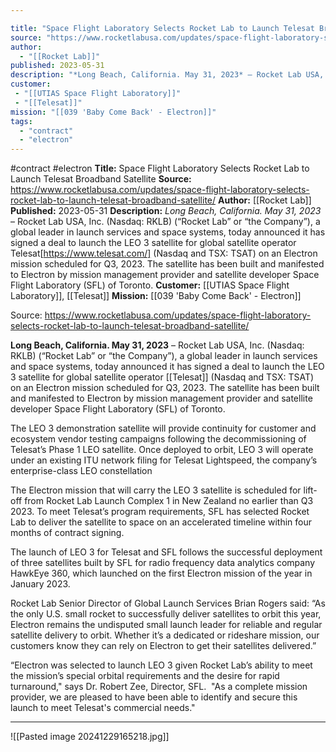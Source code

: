 ```yaml
---

title: "Space Flight Laboratory Selects Rocket Lab to Launch Telesat Broadband Satellite "
source: "https://www.rocketlabusa.com/updates/space-flight-laboratory-selects-rocket-lab-to-launch-telesat-broadband-satellite/"
author:
  - "[[Rocket Lab]]"
published: 2023-05-31
description: "*Long Beach, California. May 31, 2023* – Rocket Lab USA, Inc. (Nasdaq: RKLB) (“Rocket Lab” or “the Company”), a global leader in launch services and space systems, today announced it has signed a deal to launch the LEO 3 satellite for global satellite operator Telesat[https://www.telesat.com/] (Nasdaq and TSX: TSAT) on an Electron mission scheduled for Q3, 2023. The satellite has been built and manifested to Electron by mission management provider and satellite developer Space Flight Laboratory (SFL) of Toronto."
customer: 
 - "[[UTIAS Space Flight Laboratory]]"
 - "[[Telesat]]"
mission: "[[039 'Baby Come Back' - Electron]]"
tags:
  - "contract"
  - "electron"
---
```


#contract #electron
**Title:** Space Flight Laboratory Selects Rocket Lab to Launch Telesat Broadband Satellite 
**Source:** https://www.rocketlabusa.com/updates/space-flight-laboratory-selects-rocket-lab-to-launch-telesat-broadband-satellite/
**Author:** [[Rocket Lab]]
**Published:** 2023-05-31
**Description:** *Long Beach, California. May 31, 2023* – Rocket Lab USA, Inc. (Nasdaq: RKLB) (“Rocket Lab” or “the Company”), a global leader in launch services and space systems, today announced it has signed a deal to launch the LEO 3 satellite for global satellite operator Telesat[https://www.telesat.com/] (Nasdaq and TSX: TSAT) on an Electron mission scheduled for Q3, 2023. The satellite has been built and manifested to Electron by mission management provider and satellite developer Space Flight Laboratory (SFL) of Toronto.
**Customer:** [[UTIAS Space Flight Laboratory]], [[Telesat]]
**Mission:** [[039 'Baby Come Back' - Electron]]

Source: https://www.rocketlabusa.com/updates/space-flight-laboratory-selects-rocket-lab-to-launch-telesat-broadband-satellite/

**Long Beach, California. May 31, 2023** – Rocket Lab USA, Inc. (Nasdaq: RKLB) (“Rocket Lab” or “the Company”), a global leader in launch services and space systems, today announced it has signed a deal to launch the LEO 3 satellite for global satellite operator [[Telesat]] (Nasdaq and TSX: TSAT) on an Electron mission scheduled for Q3, 2023. The satellite has been built and manifested to Electron by mission management provider and satellite developer Space Flight Laboratory (SFL) of Toronto.

The LEO 3 demonstration satellite will provide continuity for customer and ecosystem vendor testing campaigns following the decommissioning of Telesat’s Phase 1 LEO satellite. Once deployed to orbit, LEO 3 will operate under an existing ITU network filing for Telesat Lightspeed, the company’s enterprise-class LEO constellation

The Electron mission that will carry the LEO 3 satellite is scheduled for lift-off from Rocket Lab Launch Complex 1 in New Zealand no earlier than Q3 2023. To meet Telesat’s program requirements, SFL has selected Rocket Lab to deliver the satellite to space on an accelerated timeline within four months of contract signing.

The launch of LEO 3 for Telesat and SFL follows the successful deployment of three satellites built by SFL for radio frequency data analytics company HawkEye 360, which launched on the first Electron mission of the year in January 2023.

Rocket Lab Senior Director of Global Launch Services Brian Rogers said: “As the only U.S. small rocket to successfully deliver satellites to orbit this year, Electron remains the undisputed small launch leader for reliable and regular satellite delivery to orbit. Whether it’s a dedicated or rideshare mission, our customers know they can rely on Electron to get their satellites delivered.”

“Electron was selected to launch LEO 3 given Rocket Lab’s ability to meet the mission’s special orbital requirements and the desire for rapid turnaround," says Dr. Robert Zee, Director, SFL.  "As a complete mission provider, we are pleased to have been able to identify and secure this launch to meet Telesat's commercial needs."

---

![[Pasted image 20241229165218.jpg]]